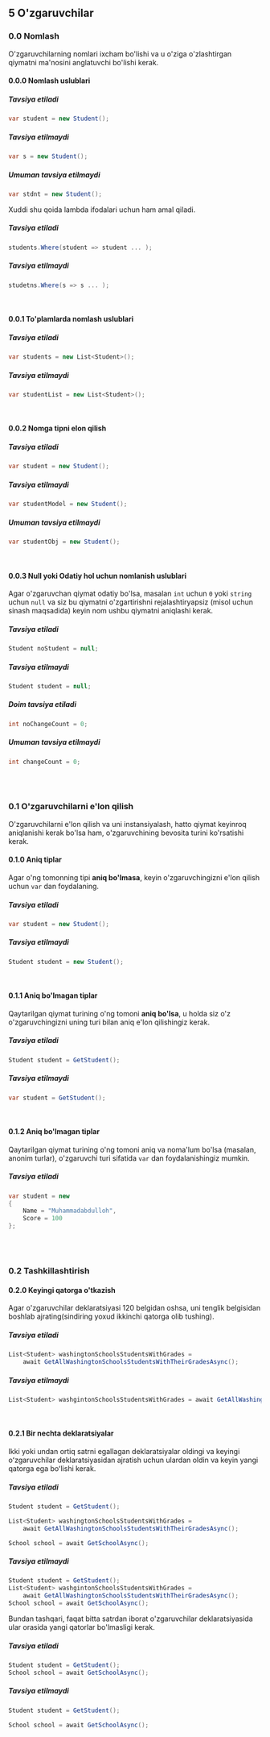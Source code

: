## 5 O'zgaruvchilar

### 0.0 Nomlash
O'zgaruvchilarning nomlari ixcham bo'lishi va u o'ziga o'zlashtirgan qiymatni ma'nosini anglatuvchi bo'lishi kerak.
#### 0.0.0 Nomlash uslublari
##### Tavsiya etiladi
```cs
var student = new Student();
```
##### Tavsiya etilmaydi
```cs
var s = new Student();
```
##### Umuman tavsiya etilmaydi
```cs
var stdnt = new Student();
```

Xuddi shu qoida lambda ifodalari uchun ham amal qiladi.
##### Tavsiya etiladi
```cs
students.Where(student => student ... );
```
##### Tavsiya etilmaydi
```cs
studetns.Where(s => s ... );
```
<br />

#### 0.0.1 To'plamlarda nomlash uslublari
##### Tavsiya etiladi
```cs 
var students = new List<Student>();
```
##### Tavsiya etilmaydi
```cs
var studentList = new List<Student>();
```
<br />

#### 0.0.2 Nomga tipni elon qilish

##### Tavsiya etiladi
```cs
var student = new Student();
```
##### Tavsiya etilmaydi
```cs
var studentModel = new Student();
```
##### Umuman tavsiya etilmaydi
```cs
var studentObj = new Student();
```
<br />

#### 0.0.3 Null yoki Odatiy hol uchun nomlanish uslublari
Agar o'zgaruvchan qiymat odatiy bo'lsa, masalan ```int``` uchun ```0``` yoki ```string``` uchun ```null``` va siz bu qiymatni o'zgartirishni rejalashtiryapsiz (misol uchun sinash maqsadida) keyin nom ushbu qiymatni aniqlashi kerak.
##### Tavsiya etiladi
```cs
Student noStudent = null;
```
##### Tavsiya etilmaydi
```cs
Student student = null;
```
##### Doim tavsiya etiladi
```cs
int noChangeCount = 0;
```

##### Umuman tavsiya etilmaydi
```cs
int changeCount = 0;
```
<br /> <br />

### 0.1 O'zgaruvchilarni e'lon qilish
O'zgaruvchilarni e'lon qilish va uni instansiyalash, hatto qiymat keyinroq aniqlanishi kerak bo'lsa ham, o'zgaruvchining bevosita turini ko'rsatishi kerak.

#### 0.1.0 Aniq tiplar
Agar o'ng tomonning tipi **aniq bo'lmasa**, keyin o'zgaruvchingizni e'lon qilish uchun ```var``` dan foydalaning.
##### Tavsiya etiladi
```cs
var student = new Student();
```
##### Tavsiya etilmaydi
```cs
Student student = new Student();
````
<br />

#### 0.1.1 Aniq bo'lmagan tiplar
Qaytarilgan qiymat turining o'ng tomoni **aniq bo'lsa**, u holda siz o'z o'zgaruvchingizni uning turi bilan aniq e'lon qilishingiz kerak.
##### Tavsiya etiladi
```cs
Student student = GetStudent();
```
##### Tavsiya etilmaydi
```cs
var student = GetStudent();
```
<br />


#### 0.1.2 Aniq bo'lmagan tiplar 
Qaytarilgan qiymat turining o'ng tomoni aniq va noma'lum bo'lsa (masalan, anonim turlar), o'zgaruvchi turi sifatida ```var``` dan foydalanishingiz mumkin.
##### Tavsiya etiladi
```cs
var student = new
{
    Name = "Muhammadabdulloh",
    Score = 100
};
```
<br /> <br />

### 0.2 Tashkillashtirish

#### 0.2.0 Keyingi qatorga o'tkazish
Agar o'zgaruvchilar deklaratsiyasi 120 belgidan oshsa, uni tenglik belgisidan boshlab ajrating(sindiring yoxud ikkinchi qatorga olib tushing).

##### Tavsiya etiladi
```cs
List<Student> washingtonSchoolsStudentsWithGrades = 
    await GetAllWashingtonSchoolsStudentsWithTheirGradesAsync();
```
##### Tavsiya etilmaydi
```cs
List<Student> washgintonSchoolsStudentsWithGrades = await GetAllWashingtonSchoolsStudentsWithTheirGradesAsync();
```
<br />

#### 0.2.1 Bir nechta deklaratsiyalar
Ikki yoki undan ortiq satrni egallagan deklaratsiyalar oldingi va keyingi oʻzgaruvchilar deklaratsiyasidan ajratish uchun ulardan oldin va keyin yangi qatorga ega boʻlishi kerak.

##### Tavsiya etiladi
```cs
Student student = GetStudent();

List<Student> washingtonSchoolsStudentsWithGrades = 
    await GetAllWashingtonSchoolsStudentsWithTheirGradesAsync();

School school = await GetSchoolAsync();
```

##### Tavsiya etilmaydi
```cs
Student student = GetStudent();
List<Student> washgintonSchoolsStudentsWithGrades = 
    await GetAllWashingtonSchoolsStudentsWithTheirGradesAsync();
School school = await GetSchoolAsync();
```
Bundan tashqari, faqat bitta satrdan iborat o'zgaruvchilar deklaratsiyasida ular orasida yangi qatorlar bo'lmasligi kerak.

##### Tavsiya etiladi
```cs
Student student = GetStudent();
School school = await GetSchoolAsync();
```

##### Tavsiya etilmaydi
```cs
Student student = GetStudent();

School school = await GetSchoolAsync();
```
<br />
